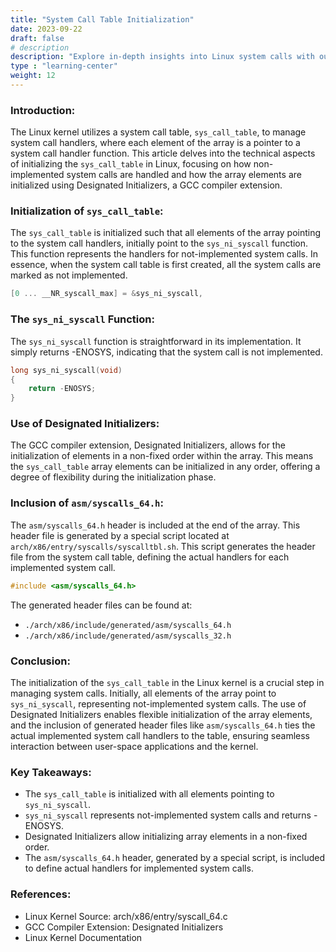 ```yaml
---
title: "System Call Table Initialization"
date: 2023-09-22
draft: false
# description
description: "Explore in-depth insights into Linux system calls with our comprehensive series of blogs. Delve into the intricacies of syscalls, from their initiation to their interaction with the Linux kernel, uncovering the technical layers and methodologies. Whether you're a seasoned developer or a budding enthusiast, traverse through the realms of system call tables, fast system calls, and more, enhancing your understanding of Linux's core functionalities. Dive deep into the world of system calls, understand varied architectures, and grasp the kernel interactions for optimized software development and enriched knowledge in system-level programming."
type : "learning-center"
weight: 12
---
```


### Introduction:
The Linux kernel utilizes a system call table, `sys_call_table`, to manage system call handlers, where each element of the array is a pointer to a system call handler function. This article delves into the technical aspects of initializing the `sys_call_table` in Linux, focusing on how non-implemented system calls are handled and how the array elements are initialized using Designated Initializers, a GCC compiler extension.

### Initialization of `sys_call_table`:
The `sys_call_table` is initialized such that all elements of the array pointing to the system call handlers, initially point to the `sys_ni_syscall` function. This function represents the handlers for not-implemented system calls. In essence, when the system call table is first created, all the system calls are marked as not implemented.
```c
[0 ... __NR_syscall_max] = &sys_ni_syscall,
```
### The `sys_ni_syscall` Function:
The `sys_ni_syscall` function is straightforward in its implementation. It simply returns -ENOSYS, indicating that the system call is not implemented.
```c
long sys_ni_syscall(void)
{
    return -ENOSYS;
}
```

### Use of Designated Initializers:
The GCC compiler extension, Designated Initializers, allows for the initialization of elements in a non-fixed order within the array. This means the `sys_call_table` array elements can be initialized in any order, offering a degree of flexibility during the initialization phase.

### Inclusion of `asm/syscalls_64.h`:
The `asm/syscalls_64.h` header is included at the end of the array. This header file is generated by a special script located at `arch/x86/entry/syscalls/syscalltbl.sh`. This script generates the header file from the system call table, defining the actual handlers for each implemented system call.
```c
#include <asm/syscalls_64.h>
```
The generated header files can be found at:
- `./arch/x86/include/generated/asm/syscalls_64.h`
- `./arch/x86/include/generated/asm/syscalls_32.h`

### Conclusion:
The initialization of the `sys_call_table` in the Linux kernel is a crucial step in managing system calls. Initially, all elements of the array point to `sys_ni_syscall`, representing not-implemented system calls. The use of Designated Initializers enables flexible initialization of the array elements, and the inclusion of generated header files like `asm/syscalls_64.h` ties the actual implemented system call handlers to the table, ensuring seamless interaction between user-space applications and the kernel.

### Key Takeaways:
- The `sys_call_table` is initialized with all elements pointing to `sys_ni_syscall`.
- `sys_ni_syscall` represents not-implemented system calls and returns -ENOSYS.
- Designated Initializers allow initializing array elements in a non-fixed order.
- The `asm/syscalls_64.h` header, generated by a special script, is included to define actual handlers for implemented system calls.

### References:
- Linux Kernel Source: arch/x86/entry/syscall_64.c
- GCC Compiler Extension: Designated Initializers
- Linux Kernel Documentation
